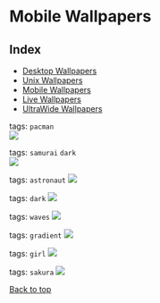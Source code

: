 # Mobile Wallpapers

## Index

- [Desktop Wallpapers](https://github.com/D3Ext/aesthetic-wallpapers/blob/main/pages/Desktop.md#desktop-wallpapers)
- [Unix Wallpapers](https://github.com/D3Ext/aesthetic-wallpapers/blob/main/pages/Unix.md#unix-wallpapers)
- [Mobile Wallpapers](https://github.com/D3Ext/aesthetic-wallpapers/blob/main/pages/Mobile.md#mobile-wallpapers)
- [Live Wallpapers](https://github.com/D3Ext/aesthetic-wallpapers/blob/main/pages/Live.md#live-wallpapers)
- [UltraWide Wallpapers](https://github.com/D3Ext/aesthetic-wallpapers/blob/main/pages/UltraWide.md#ultrawide-wallpapers)

tags: `pacman`
<br/>
<img src="https://raw.githubusercontent.com/D3Ext/aesthetic-wallpapers/main/images/mobile-pacman.jpg">

tags: `samurai` `dark`
<br/>
<img src="https://raw.githubusercontent.com/D3Ext/aesthetic-wallpapers/main/images/dark_samurai_mobile.jpg">

tags: `astronaut`
<img src="https://raw.githubusercontent.com/D3Ext/aesthetic-wallpapers/main/images/astronaut-mobile.png">

tags: `dark`
<img src="https://raw.githubusercontent.com/D3Ext/aesthetic-wallpapers/main/images/android-dark-lines.jpg">

tags: `waves`
<img src="https://raw.githubusercontent.com/D3Ext/aesthetic-wallpapers/main/images/wavy_dark.png">

tags: `gradient`
<img src="https://raw.githubusercontent.com/D3Ext/aesthetic-wallpapers/main/images/mobile-gradient.png">

tags: `girl`
<img src="https://raw.githubusercontent.com/D3Ext/aesthetic-wallpapers/main/images/mobile-girl.jpg">

tags: `sakura`
<img src="https://raw.githubusercontent.com/D3Ext/aesthetic-wallpapers/main/images/android-sakura.jpg">

[Back to top](#Index)

